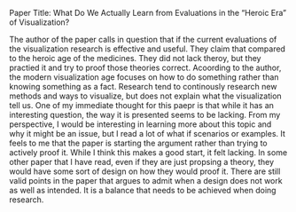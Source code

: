 Paper Title: What Do We Actually Learn from Evaluations in the “Heroic Era” of Visualization?


The author of the paper calls in question that if the current evaluations of the visualization research is effective and useful. They claim that compared to the heroic age of the medicines. They did not lack theroy, but they practied it and try to proof those theories correct. Acoording to the author, the modern visualization age focuses on how to do something rather than knowing something as a fact. Research tend to continously research new methods and ways to visualize, but does not explain what the visualization tell us. One of my immediate thought for this paepr is that while it has an interesting question, the way it is presented seems to be lacking. From my perspective, I would be interesting in learning more about this topic and why it might be an issue, but I read a lot of what if scenarios or examples. It feels to me that the paper is starting the argument rather than trying to actively proof it. While I think this makes a good start, it felt lacking. In some other paper that I have read, even if they are just propsing a theory, they would have some sort of design on how they would proof it. There are still valid points in the paper that argues to admit when a design does not work as well as intended. It is a balance that needs to be achieved when doing research.

